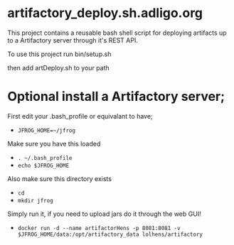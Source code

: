 # artifactory_deploy.sh.adligo.org
This project contains a reusable bash shell script for deploying artifacts up to a Artifactory server through it's REST API.

To use this project 
run bin/setup.sh

then add artDeploy.sh to your path

# Optional install a Artifactory server;
First edit your .bash_profile or equivalant to have;
- ```JFROG_HOME=~/jfrog```

Make sure you have this loaded 
-  ```. ~/.bash_profile```
- ```echo $JFROG_HOME```

Also make sure this directory exists
- ```cd```
- ```mkdir jfrog```

Simply run it, if you need to upload jars do it through the web GUI!
- ``` docker run -d --name artifactorHens -p 8081:8081 -v $JFROG_HOME/data:/opt/artifactory_data lolhens/artifactory ```
